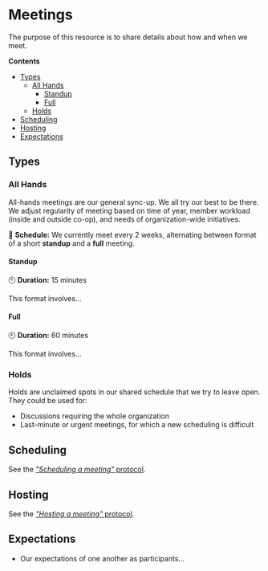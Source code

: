 # Meetings

The purpose of this resource is to share details about how and when we
meet.

**Contents**
- [Types](#types)
  - [All Hands](#all-hands)
    - [Standup](#standup)
    - [Full](#full)
  - [Holds](#holds)
- [Scheduling](#scheduling)
- [Hosting](#hosting)
- [Expectations](#expectations)

## Types

### All Hands

All-hands meetings are our general sync-up. We all try our best to be
there. We adjust regularity of meeting based on time of year, member
workload (inside and outside co-op), and needs of organization-wide
initiatives.

:calendar: **Schedule:** We currently meet every 2 weeks, alternating between
format of a short **standup** and a **full** meeting.

#### Standup
:clock10: **Duration:** 15 minutes

This format involves...

#### Full
:clock10: **Duration:** 60 minutes

This format involves...

### Holds

Holds are unclaimed spots in our shared schedule that we try to leave
open. They could be used for:

- Discussions requiring the whole organization
- Last-minute or urgent meetings, for which a new scheduling is
  difficult

## Scheduling

See the [_"Scheduling a meeting"_ protocol][scheduling-protocol].

## Hosting

See the [_"Hosting a meeting"_ protocol][hosting-protocol].

   [scheduling-protocol]: /protocols.md#scheduling-a-meeting
   [hosting-protocol]: /protocols.md#hosting-a-meeting

## Expectations

- Our expectations of one another as participants...

   [availability]: https://link.hypha.coop/availability
   [schedules]: https://link.hypha.coop/schedules
   [meetings]: https://link.hypha.coop/meetings
   [template]: https://link.hypha.coop/template
